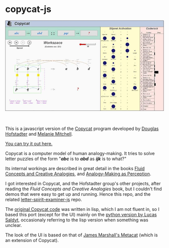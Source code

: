 # copycat-js

[<img src="./md_screenshot-1.jpg">](https://paul-g2.github.io/copycat-js/)

</br>

This is a javascript version of the [Copycat](https://en.wikipedia.org/wiki/Copycat_(software)) program 
developed by [Douglas Hofstadter](https://en.wikipedia.org/wiki/Douglas_Hofstadter) 
and [Melanie Mitchell](https://melaniemitchell.me). 

[You can try it out here.](https://paul-g2.github.io/copycat-js/)

Copycat is a computer model of human analogy-making. 
It tries to solve letter puzzles of the form "<b><i>abc</b></i> is to <b><i>abd</b></i> as <b><i>ijk</b></i> is to what?"

Its internal workings are described in great detail in the books 
[Fluid Concepts and Creative Analogies](https://www.amazon.com/Fluid-Concepts-Creative-Analogies-Fundamental/dp/0465024750), and 
[Analogy-Making as Perception](https://www.amazon.com/Analogy-Making-Perception-Computer-Modeling-Connectionism/dp/026251544X).

I got interested in Copycat, and the Hofstadter group's other projects, after reading the <i>Fluid Concepts and Creative Analogies</i> book,
but I couldn't find demos that were easy to get up and running. Hence this repo, and the related [letter-spirit-examiner-js](https://github.com/Paul-G2/letter-spirit-examiner-js) repo.

The [original Copycat code](https://github.com/fargonauts/copycat-lisp) was written in lisp, 
which I am not fluent in, so I based this port
(except for the UI) mainly on the [python version by Lucas Saldyt](https://github.com/fargonauts/copycat), 
occasionaly referring to the lisp version when something was unclear. 

The look of the UI is based on that of [James Marshall's Metacat](http://science.slc.edu/jmarshall/metacat/) 
(which is an extension of Copycat).


